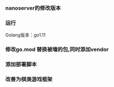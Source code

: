 ### nanoserver的修改版本

### 运行
Golang版本：go1.11

### 修改go.mod 替换被墙的包,同时添加vendor

### 添加部署脚本

### 改善为棋类游戏框架




